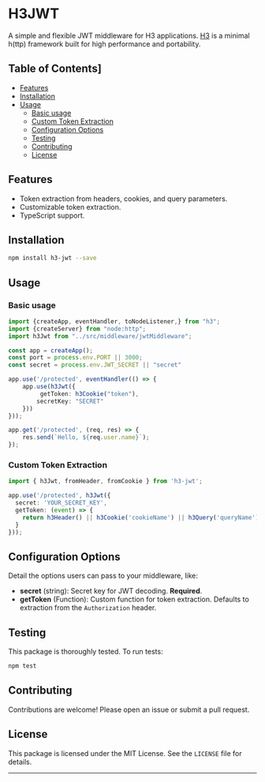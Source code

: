 # H3JWT

A simple and flexible JWT middleware for H3 applications. [H3](https://github.com/unjs/h3) is a minimal h(ttp) framework built for high performance and portability.

## Table of Contents]

- [Features](#features)
- [Installation](#installation)
- [Usage](#usage)
  - [Basic usage](#basic-usage)
  - [Custom Token Extraction](#custom-token-extraction)
  - [Configuration Options](#configuration-options)
  - [Testing](#testing)
  - [Contributing](#contributing)
  - [License](#license)

## Features

- Token extraction from headers, cookies, and query parameters.
- Customizable token extraction.
- TypeScript support.

## Installation

```bash
npm install h3-jwt --save
```

## Usage

### Basic usage

```typescript
import {createApp, eventHandler, toNodeListener,} from "h3";
import {createServer} from "node:http";
import h3Jwt from "../src/middleware/jwtMiddleware";

const app = createApp();
const port = process.env.PORT || 3000;
const secret = process.env.JWT_SECRET || "secret"

app.use('/protected', eventHandler(() => {
    app.use(h3Jwt({
         getToken: h3Cookie("token"),
        secretKey: "SECRET"
    }))
}));

app.get('/protected', (req, res) => {
    res.send(`Hello, ${req.user.name}`);
});
```

### Custom Token Extraction

```typescript
import { h3Jwt, fromHeader, fromCookie } from 'h3-jwt';

app.use('/protected', h3Jwt({
  secret: 'YOUR_SECRET_KEY',
  getToken: (event) => {
    return h3Header() || h3Cookie('cookieName') || h3Query('queryName');
  }
}));
```

## Configuration Options

Detail the options users can pass to your middleware, like:

- **secret** (string): Secret key for JWT decoding. **Required**.
- **getToken** (Function): Custom function for token extraction. Defaults to extraction from the `Authorization` header.



## Testing

This package is thoroughly tested. To run tests:

```bash
npm test
```

## Contributing

Contributions are welcome! Please open an issue or submit a pull request.

## License

This package is licensed under the MIT License. See the `LICENSE` file for details.

---

